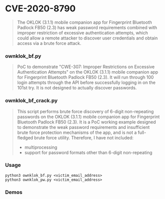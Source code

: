 # CVE-2020-8790
>The OKLOK (3.1.1) mobile companion app for Fingerprint Bluetooth Padlock FB50 (2.3) has weak password requirements combined with improper restriction of excessive authentication attempts, which could allow a remote attacker to discover user credentials and obtain access via a brute force attack.

### ownklok_bf.py
>PoC to demonstrate "CWE-307: Improper Restrictions on Excessive Authentication Attempts" on the OKLOK (3.1.1) mobile companion app for Fingerprint Bluetooth Padlock FB50 (2.3). It will run through 100 login attempts through the API before successfully logging in on the 101st try. It is not designed to actually discover passwords. 

### ownklok_bf_crack.py
>This script performs brute force discovery of 6-digit non-repeating passwords on the OKLOK (3.1.1) mobile companion app for Fingerprint Bluetooth Padlock FB50 (2.3). It is a PoC working example designed to demonstrate the weak password requirements and insufficient brute force protection mechanisms of the app, and is not a full-fledged brute force utility. Therefore, I have not included:
>- multiprocessing
>- support for password formats other than 6-digit non-repeating

### Usage
```python3 ownklok_bf.py <victim_email_address>``` <br/>
```python3 ownklok_pw.py <victim_email_address>```

### Demos
